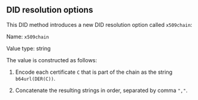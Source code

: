 ## DID resolution options

This DID method introduces a new DID resolution option called `x509chain`:

Name: `x509chain`

Value type: string

The value is constructed as follows:

1. Encode each certificate `C` that is part of the chain as the string `b64url(DER(C))`.

2. Concatenate the resulting strings in order, separated by comma `","`.
